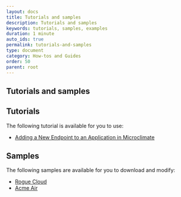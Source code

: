 ```yaml
---
layout: docs
title: Tutorials and samples
description: Tutorials and samples
keywords: tutorials, samples, examples
duration: 1 minute
auto_ids: true
permalink: tutorials-and-samples
type: document
category: How-tos and Guides
order: 50
parent: root
---
```


## Tutorials and samples


## Tutorials

The following tutorial is available for you to use:

* [Adding a New Endpoint to an Application in Microclimate](addendpoint)

## Samples

The following samples are available for you to download and modify:

* [Rogue Cloud](roguecloud)
* [Acme Air](acmeair)
